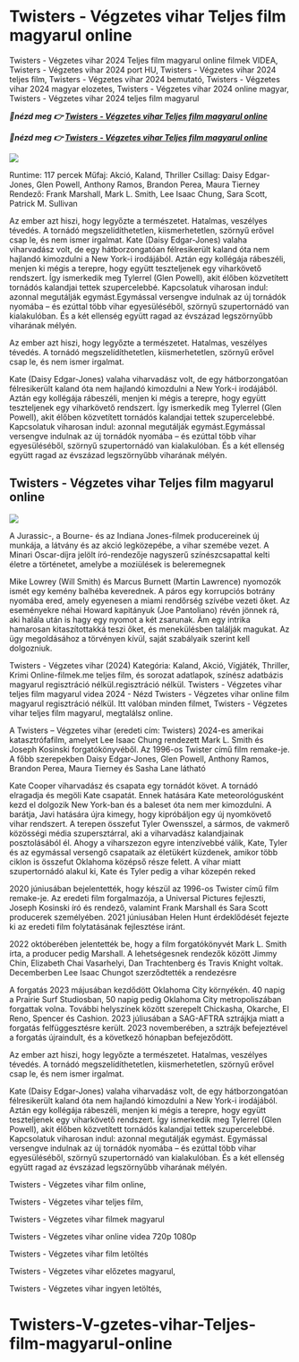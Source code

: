 <h1>Twisters - Végzetes vihar Teljes film magyarul online </h1>

Twisters - Végzetes vihar 2024 Teljes film magyarul online filmek VIDEA, Twisters - Végzetes vihar 2024 port HU, Twisters - Végzetes vihar 2024 teljes film, Twisters - Végzetes vihar 2024 bemutató, Twisters - Végzetes vihar 2024 magyar elozetes, Twisters - Végzetes vihar 2024 online magyar, Twisters - Végzetes vihar 2024 teljes film magyarul

<p><b><I>🔴nézd meg 👉 <a href="https://t.co/IurG5uN4Pw" rel="noopener">Twisters - Végzetes vihar Teljes film magyarul online</a></I></b></p>

<p><b><I>🔴nézd meg 👉 <a href="https://t.co/IurG5uN4Pw" rel="noopener">Twisters - Végzetes vihar Teljes film magyarul online</a></I></b></p>

<img src="https://image.tmdb.org/t/p/w300/cpWWm1MVwFFjpM6TQ9QzP74ZXfH.jpg?resize=300,450" />

Runtime: 117 percek
Műfaj: Akció, Kaland, Thriller
Csillag: Daisy Edgar-Jones, Glen Powell, Anthony Ramos, Brandon Perea, Maura Tierney
Rendező: Frank Marshall, Mark L. Smith, Lee Isaac Chung, Sara Scott, Patrick M. Sullivan

Az ember azt hiszi, hogy legyőzte a természetet. Hatalmas, veszélyes tévedés. A tornádó megszelídíthetetlen, kiismerhetetlen, szörnyű erővel csap le, és nem ismer irgalmat. Kate (Daisy Edgar-Jones) valaha viharvadász volt, de egy hátborzongatóan félresikerült kaland óta nem hajlandó kimozdulni a New York-i irodájából. Aztán egy kollégája rábeszéli, menjen ki mégis a terepre, hogy együtt teszteljenek egy viharkövető rendszert. Így ismerkedik meg Tylerrel (Glen Powell), akit élőben közvetített tornádós kalandjai tettek szupercelebbé. Kapcsolatuk viharosan indul: azonnal megutálják egymást.Egymással versengve indulnak az új tornádók nyomába – és ezúttal több vihar egyesüléséből, szörnyű szupertornádó van kialakulóban. És a két ellenség együtt ragad az évszázad legszörnyűbb viharának mélyén.

Az ember azt hiszi, hogy legyőzte a természetet. Hatalmas, veszélyes tévedés. A tornádó megszelídíthetetlen, kiismerhetetlen, szörnyű erővel csap le, és nem ismer irgalmat.

Kate (Daisy Edgar-Jones) valaha viharvadász volt, de egy hátborzongatóan félresikerült kaland óta nem hajlandó kimozdulni a New York-i irodájából. Aztán egy kollégája rábeszéli, menjen ki mégis a terepre, hogy együtt teszteljenek egy viharkövető rendszert. Így ismerkedik meg Tylerrel (Glen Powell), akit élőben közvetített tornádós kalandjai tettek szupercelebbé. Kapcsolatuk viharosan indul: azonnal megutálják egymást.Egymással versengve indulnak az új tornádók nyomába – és ezúttal több vihar egyesüléséből, szörnyű szupertornádó van kialakulóban. És a két ellenség együtt ragad az évszázad legszörnyűbb viharának mélyén.

<h2>Twisters - Végzetes vihar Teljes film magyarul online </h2>

<img src="https://areajugones.sport.es/wp-content/uploads/2024/07/twisters-en-cine.jpg" />

A Jurassic-, a Bourne- és az Indiana Jones-filmek producereinek új munkája, a látvány és az akció legközepébe, a vihar szemébe vezet. A Minari Oscar-díjra jelölt író-rendezője nagyszerű színészcsapattal kelti életre a történetet, amelybe a moziülések is beleremegnek

Mike Lowrey (Will Smith) és Marcus Burnett (Martin Lawrence) nyomozók ismét egy kemény balhéba keverednek. A páros egy korrupciós botrány nyomába ered, amely egyenesen a miami rendőrség szívébe vezeti őket.
Az eseményekre néhai Howard kapitányuk (Joe Pantoliano) révén jönnek rá, aki halála után is hagy egy nyomot a két zsarunak. Ám egy intrika hamarosan kitaszítottakká teszi őket, és menekülésben találják magukat. Az ügy megoldásához a törvényen kívül, saját szabályaik szerint kell dolgozniuk.

Twisters - Végzetes vihar (2024) Kategória: Kaland, Akció, Vígjáték, Thriller, Krimi Online-filmek.me teljes film, és sorozat adatlapok, színész adatbázis magyarul regisztráció nélkül.regisztráció nélkül. Twisters - Végzetes vihar teljes film magyarul videa 2024 - Nézd Twisters - Végzetes vihar online film magyarul regisztráció nélkül. Itt valóban minden filmet, Twisters - Végzetes vihar teljes film magyarul, megtalálsz online.

A Twisters – Végzetes vihar (eredeti cím: Twisters) 2024-es amerikai katasztrófafilm, amelyet Lee Isaac Chung rendezett Mark L. Smith és Joseph Kosinski forgatókönyvéből. Az 1996-os Twister című film remake-je. A főbb szerepekben Daisy Edgar-Jones, Glen Powell, Anthony Ramos, Brandon Perea, Maura Tierney és Sasha Lane látható

Kate Cooper viharvadász és csapata egy tornádót követ. A tornádó elragadja és megöli Kate csapatát. Ennek hatására Kate meteorológusként kezd el dolgozik New York-ban és a baleset óta nem mer kimozdulni. A barátja, Javi hatására újra kimegy, hogy kipróbáljon egy új nyomkövető vihar rendszert. A terepen összefut Tyler Owensszel, a sármos, de vakmerő közösségi média szupersztárral, aki a viharvadász kalandjainak posztolásából él. Ahogy a viharszezon egyre intenzívebbé válik, Kate, Tyler és az egymással versengő csapataik az életükért küzdenek, amikor több ciklon is összefut Oklahoma középső része felett. A vihar miatt szupertornádó alakul ki, Kate és Tyler pedig a vihar közepén reked

2020 júniusában bejelentették, hogy készül az 1996-os Twister című film remake-je. Az eredeti film forgalmazója, a Universal Pictures fejleszti, Joseph Kosinski író és rendező, valamint Frank Marshall és Sara Scott producerek személyében. 2021 júniusában Helen Hunt érdeklődését fejezte ki az eredeti film folytatásának fejlesztése iránt.

2022 októberében jelentették be, hogy a film forgatókönyvét Mark L. Smith írta, a producer pedig Marshall. A lehetségesnek rendezők között Jimmy Chin, Elizabeth Chai Vasarhelyi, Dan Trachtenberg és Travis Knight voltak. Decemberben Lee Isaac Chungot szerződtették a rendezésre

A forgatás 2023 májusában kezdődött Oklahoma City környékén. 40 napig a Prairie Surf Studiosban, 50 napig pedig Oklahoma City metropoliszában forgattak volna. További helyszínek között szerepelt Chickasha, Okarche, El Reno, Spencer és Cashion. 2023 júliusában a SAG-AFTRA sztrájkja miatt a forgatás felfüggesztésre került. 2023 novemberében, a sztrájk befejeztével a forgatás újraindult, és a következő hónapban befejeződött.

Az ember azt hiszi, hogy legyőzte a természetet. Hatalmas, veszélyes tévedés. A tornádó megszelídíthetetlen, kiismerhetetlen, szörnyű erővel csap le, és nem ismer irgalmat.

Kate (Daisy Edgar-Jones) valaha viharvadász volt, de egy hátborzongatóan félresikerült kaland óta nem hajlandó kimozdulni a New York-i irodájából. Aztán egy kollégája rábeszéli, menjen ki mégis a terepre, hogy együtt teszteljenek egy viharkövető rendszert. Így ismerkedik meg Tylerrel (Glen Powell), akit élőben közvetített tornádós kalandjai tettek szupercelebbé. Kapcsolatuk viharosan indul: azonnal megutálják egymást.
Egymással versengve indulnak az új tornádók nyomába – és ezúttal több vihar egyesüléséből, szörnyű szupertornádó van kialakulóban. És a két ellenség együtt ragad az évszázad legszörnyűbb viharának mélyén.

Twisters - Végzetes vihar film online,

Twisters - Végzetes vihar teljes film,

Twisters - Végzetes vihar filmek magyarul

Twisters - Végzetes vihar online videa 720p 1080p

Twisters - Végzetes vihar film letöltés

Twisters - Végzetes vihar előzetes magyarul,

Twisters - Végzetes vihar ingyen letöltés,

# Twisters-V-gzetes-vihar-Teljes-film-magyarul-online

